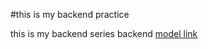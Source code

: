 #this is my backend practice

this is my backend series backend
[model link](https://stackblitz.com/edit/stackblitz-starters-qdwmhmgr?file=models%2Fecommerce%2Fproduct.model.js)
